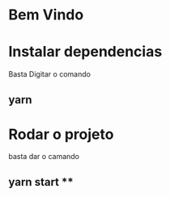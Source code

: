 # Bem Vindo

# Instalar dependencias

Basta Digitar o comando 

## yarn 

# Rodar o projeto

basta dar o camando 

 ## yarn start **
